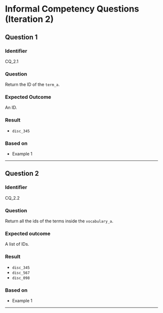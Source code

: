 # Informal Competency Questions (Iteration 2)

## Question 1

### Identifier
CQ_2.1

### Question
Return the ID of the `term_a`.

### Expected Outcome
An ID.

### Result
* `disc_345`

### Based on

* Example 1

***

## Question 2

### Identifier 
CQ_2.2

### Question
Return all the ids of the terms inside the `vocabulary_a`.

### Expected outcome
A list of IDs.

### Result
* `disc_345`
* `disc_567`
* `disc_098`

### Based on

* Example 1

***


